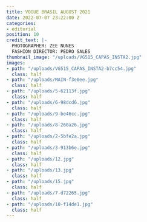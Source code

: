 ```yaml
---
title: VOGUE BRASIL AUGUST 2021
date: 2022-07-07 23:22:00 Z
categories:
- editorial
position: 10
credit_text: |-
  PHOTOGRAPHER: ZEE NUNES
  FASHION DIRECTOR: PEDRO SALES
thumbnail_image: "/uploads/VG515_CAPAS_INSTA2.jpg"
images:
- path: "/uploads/VG515_CAPAS_INSTA2-b7cc54.jpg"
  class: half
- path: "/uploads/MAIN-f3e0ee.jpg"
  class: half
- path: "/uploads/5-62113f.jpg"
  class: half
- path: "/uploads/6-98dcd6.jpg"
  class: half
- path: "/uploads/9-be46cc.jpg"
  class: half
- path: "/uploads/8-260a26.jpg"
  class: half
- path: "/uploads/2-5bfe2a.jpg"
  class: half
- path: "/uploads/3-913b6e.jpg"
  class: half
- path: "/uploads/12.jpg"
  class: half
- path: "/uploads/13.jpg"
  class: half
- path: "/uploads/15.jpg"
  class: half
- path: "/uploads/7-d72265.jpg"
  class: half
- path: "/uploads/10-f14de1.jpg"
  class: half
---
```


